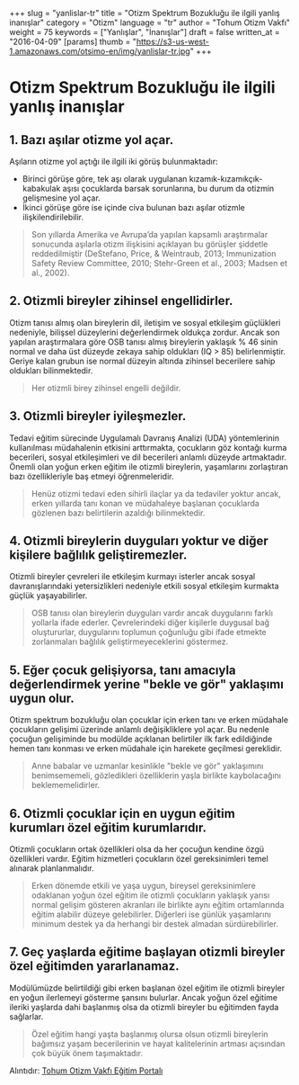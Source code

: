 +++
slug = "yanlislar-tr"
title = "Otizm Spektrum Bozukluğu ile ilgili yanlış inanışlar"
category = "Otizm"
language = "tr"
author = "Tohum Otizm Vakfı"
weight = 75
keywords = ["Yanlışlar", "İnanışlar"]
draft = false
written_at = "2016-04-09"
[params]
thumb = "https://s3-us-west-1.amazonaws.com/otsimo-en/img/yanlislar-tr.jpg"
+++
# Otizm Spektrum Bozukluğu ile ilgili yanlış inanışlar

## 1. Bazı aşılar otizme yol açar.

Aşıların otizme yol açtığı ile ilgili iki görüş bulunmaktadır:
* Birinci görüşe göre, tek aşı olarak uygulanan kızamık-kızamıkçık- kabakulak aşısı çocuklarda barsak sorunlarına, bu durum da otizmin gelişmesine yol açar.
* İkinci görüşe göre ise içinde civa bulunan bazı aşılar otizmle ilişkilendirilebilir.

> Son yıllarda Amerika ve Avrupa’da yapılan kapsamlı araştırmalar sonucunda aşılarla otizm ilişkisini açıklayan bu görüşler şiddetle reddedilmiştir
> (DeStefano, Price, & Weintraub, 2013; Immunization Safety Review Committee, 2010; Stehr-Green et al., 2003; Madsen et al., 2002).

## 2. Otizmli bireyler zihinsel engellidirler.

Otizm tanısı almış olan bireylerin dil, iletişim ve sosyal etkileşim güçlükleri nedeniyle, bilişsel düzeylerini değerlendirmek oldukça zordur. Ancak son yapılan araştırmalara göre OSB tanısı almış bireylerin yaklaşık % 46 sinin normal ve daha üst düzeyde zekaya sahip oldukları (IQ > 85) belirlenmiştir. Geriye kalan grubun ise normal düzeyin altında zihinsel becerilere sahip oldukları bilinmektedir.

> Her otizmli birey zihinsel engelli değildir.

## 3. Otizmli bireyler iyileşmezler.

Tedavi eğitim sürecinde Uygulamalı Davranış Analizi (UDA) yöntemlerinin kullanılması müdahalenin etkisini arttırmakta, çocukların göz kontağı kurma becerileri, sosyal etkileşimleri ve dil becerileri anlamlı düzeyde artmaktadır. Önemli olan yoğun erken eğitim ile otizmli bireylerin, yaşamlarını zorlaştıran bazı özellikleriyle baş etmeyi öğrenmeleridir.

> Henüz otizmi tedavi eden sihirli ilaçlar ya da tedaviler yoktur ancak, erken yıllarda tanı konan ve müdahaleye başlanan çocuklarda gözlenen bazı belirtilerin azaldığı bilinmektedir.

## 4. Otizmli bireylerin duyguları yoktur ve diğer kişilere bağlılık geliştiremezler.

Otizmli bireyler çevreleri ile etkileşim kurmayı isterler ancak sosyal davranışlarındaki yetersizlikleri nedeniyle etkili sosyal etkileşim kurmakta güçlük yaşayabilirler.

> OSB tanısı olan bireylerin duyguları vardır ancak duygularını farklı yollarla ifade ederler. Çevrelerindeki diğer kişilerle duygusal bağ oluştururlar, duygularını toplumun çoğunluğu gibi ifade etmekte zorlanmaları bağlılık geliştirmeyeceklerini göstermez.

## 5. Eğer çocuk gelişiyorsa, tanı amacıyla değerlendirmek yerine "bekle ve gör" yaklaşımı uygun olur.

Otizm spektrum bozukluğu olan çocuklar için erken tanı ve erken müdahale çocukların gelişimi üzerinde anlamlı değişikliklere yol açar. Bu nedenle çocuğun gelişiminde bu modülde açıklanan belirtiler ilk fark edildiğinde hemen tanı konması ve erken müdahale için harekete geçilmesi gereklidir.

> Anne babalar ve uzmanlar kesinlikle "bekle ve gör" yaklaşımını benimsememeli, gözledikleri özelliklerin yaşla birlikte kaybolacağını beklememelidirler.

## 6. Otizmli çocuklar için en uygun eğitim kurumları özel eğitim kurumlarıdır.

Otizmli çocukların ortak özellikleri olsa da her çocuğun kendine özgü özellikleri vardır. Eğitim hizmetleri çocukların özel gereksinimleri temel alınarak planlanmalıdır.

> Erken dönemde etkili ve yaşa uygun, bireysel gereksinimlere odaklanan yoğun özel eğitim ile otizmli çocukların yaklaşık yarısı normal gelişim gösteren akranları ile birlikte aynı eğitim ortamlarında eğitim alabilir düzeye gelebilirler. Diğerleri ise günlük yaşamlarını minimum destek ya da herhangi bir destek almadan sürdürebilirler.

## 7. Geç yaşlarda eğitime başlayan otizmli bireyler özel eğitimden yararlanamaz.

Modülümüzde belirtildiği gibi erken başlanan özel eğitim ile otizmli bireyler en yoğun ilerlemeyi gösterme şansını bulurlar. Ancak yoğun özel eğitime ileriki yaşlarda dahi başlanmış olsa da otizmli bireyler bu eğitimden fayda sağlarlar.

> Özel eğitim hangi yaşta başlanmış olursa olsun otizmli bireylerin bağımsız yaşam becerilerinin ve hayat kalitelerinin artması açısından çok büyük önem taşımaktadır.

Alıntıdır: [Tohum Otizm Vakfı Eğitim Portalı](http://www.tohumotizmportali.org/icerik/otizmi-anlamak/otizm-spektrum-bozuklugunu-taniyalim/otizm-spektrum-bozuklugu-ile-ilgili-yanlis-inanislar)
